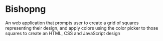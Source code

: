 # Bishopng
An web application that prompts user to create a grid of squares representing their design, and apply colors using the color picker to those squares to create an HTML, CSS and JavaScript design
